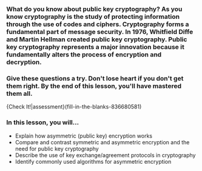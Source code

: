 ### What do you know about public key cryptography? As you know cryptography is the study of protecting information through the use of codes and ciphers. Cryptography forms a fundamental part of message security. In 1976, Whitfield Diffe and Martin Hellman created public key cryptography. Public key cryptography represents a major innovation because it fundamentally alters the process of encryption and decryption. 

###  Give these questions a try. Don't lose heart if you don't get them right. By the end of this lesson, you'll have mastered them all.

{Check It!|assessment}(fill-in-the-blanks-836680581)

###  In this lesson, you will...
- Explain how asymmetric (public key) encryption works
- Compare and contrast symmetric and asymmetric encryption and the need for public key cryptography
- Describe the use of key exchange/agreement protocols in cryptography
- Identify commonly used algorithms for asymmetric encryption













